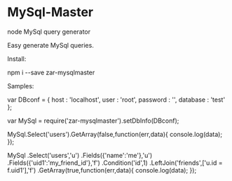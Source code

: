 # MySql-Master
node MySql query generator

Easy generate MySql queries.

Install:

npm i --save zar-mysqlmaster

Samples:

var DBconf = {
    host     : 'localhost',
    user     : 'root',
    password : '',
    database : 'test'
};

var MySql = require('zar-mysqlmaster').setDbInfo(DBconf);

MySql.Select('users').GetArray(false,function(err,data){
    console.log(data);
});

MySql
    .Select('users','u')
    .Fields({'name':'me'},'u')
    .Fields({'uid1':'my_friend_id'},'f')
    .Condition('id',1)
    .LeftJoin('friends',['u.id = f.uid1'],'f')
    .GetArray(true,function(err,data){
        console.log(data);
    });
